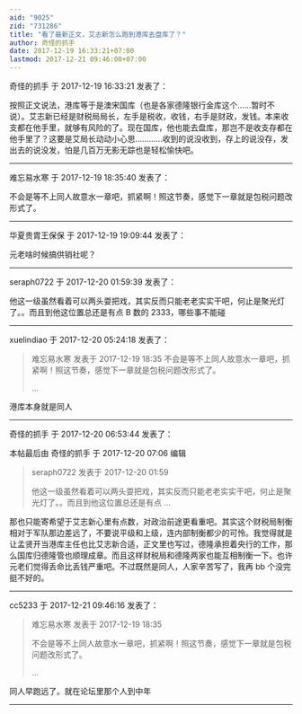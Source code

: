 ```yaml
---
aid: "9025"
zid: "731286"
title: "看了最新正文，艾志新怎么跑到港库去盘库了？"
author: 奇怪的抓手
date: 2017-12-19 16:33:21+07:00
lastmod: 2017-12-21 09:46:00+07:00
---
```


奇怪的抓手 于 2017-12-19 16:33:21 发表了：

按照正文说法，港库等于是澳宋国库（也是各家德隆银行金库这个……暂时不说）。艾志新已经是财税局局长，左手是税收，收钱，右手是财政，发钱。本来收支都在他手里，就够有风险的了。现在国库，他也能去盘库，那岂不是收支存都在他手里了？这要是艾局长动动小心思…………收到的说没收到，存上的说没存，发出去的说没发，怕是几百万无影无踪也是轻松愉快吧。

---

难忘易水寒 于 2017-12-19 18:35:40 发表了：

不会是等不上同人故意水一章吧，抓紧啊！照这节奏，感觉下一章就是包税问题改形式了。

---

华夏贵胄王保保 于 2017-12-19 19:09:44 发表了：

元老啥时候搞供销社呢？

---

seraph0722 于 2017-12-20 01:59:39 发表了：

他这一级虽然看着可以两头耍把戏，其实反而只能老老实实干吧，何止是聚光灯了。。而且到他这位置总还是有点 B 数的 2333，哪些事不能碰

---

xuelindiao 于 2017-12-20 05:24:18 发表了：

> 难忘易水寒 发表于 2017-12-19 18:35 不会是等不上同人故意水一章吧，抓紧啊！照这节奏，感觉下一章就是包税问题改形式了。
>
> ...

港库本身就是同人

---

奇怪的抓手 于 2017-12-20 06:53:44 发表了：

本帖最后由 奇怪的抓手 于 2017-12-20 07:06 编辑

> seraph0722 发表于 2017-12-20 01:59
>
> 他这一级虽然看着可以两头耍把戏，其实反而只能老老实实干吧，何止是聚光灯了。。而且到他这位置总还是有点 ...

那也只能寄希望于艾志新心里有点数，对政治前途更看重吧。其实这个财税局制衡相对于军队那边差远了，不要说平级和上级，连内部制衡都少的可怜。我觉得就是让孟贤开当港库主任也比艾志新合适，正文里也写过，德隆承担着央行的工作，那么国库归德隆管也顺理成章。而且这样财税局和德隆两家也能互相制衡一下。也许元老们觉得丢命比丢钱严重吧。不过既然是同人，人家辛苦写了，我再 bb 个没完挺不好的。

---

cc5233 于 2017-12-21 09:46:16 发表了：

> 难忘易水寒 发表于 2017-12-19 18:35
>
> 不会是等不上同人故意水一章吧，抓紧啊！照这节奏，感觉下一章就是包税问题改形式了。
>
> ...

同人早跑远了。就在论坛里那个人到中年

---
